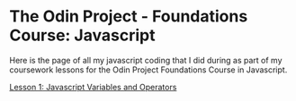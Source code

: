 <h1>The Odin Project - Foundations Course: Javascript</h1>
<p>Here is the page of all my javascript coding that I did during as part of my coursework lessons for the Odin Project Foundations Course in Javascript.</p>

<a href="https://github.com/dpunky/odin-javascript-lessons/blob/main/lesson1.html" alt="Lesson 1: Javascript Variables and Operators">Lesson 1: Javascript Variables and Operators</a>